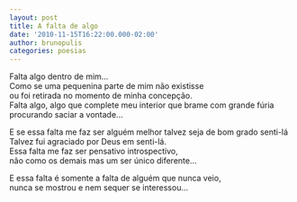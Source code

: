 ```yaml
---
layout: post
title: A falta de algo
date: '2010-11-15T16:22:00.000-02:00'
author: brunopulis
categories: poesias
---
```


Falta algo dentro de mim...<br />
Como se uma pequenina parte de mim não existisse <br />
ou foi retirada no momento de minha concepção. <br />
Falta algo, algo que complete meu interior que brame com grande fúria <br />
procurando saciar a vontade...<br />

E se essa falta me faz ser alguém melhor talvez seja de bom grado senti-lá<br />
Talvez fui agraciado por Deus em senti-lá. <br />
Essa falta me faz ser pensativo introspectivo, <br />
não como os demais mas um ser único diferente...<br />

E essa falta é somente a falta de alguém que nunca veio, <br />
nunca se mostrou e nem sequer se interessou...